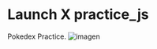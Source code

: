 # Launch X practice_js
Pokedex Practice.
![imagen](https://user-images.githubusercontent.com/99080355/222971472-c57db9a1-ef96-48fe-a95a-06b182f057b0.png)

